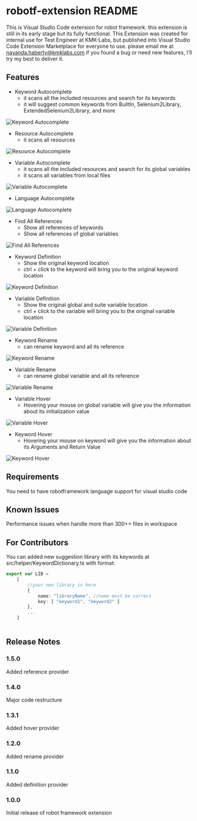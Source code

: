 # robotf-extension README

This is Visual Studio Code extension for robot framework. this extension is still in its early stage but its fully functional.
This Extension was created for internal use for Test Engineer at KMK-Labs, but published into Visual Studio Code Extension Marketplace for everyone to use. please email me at nayanda.haberty@kmklabs.com if you found a bug or need new features, I'll try my best to deliver it.

## Features

* Keyword Autocomplete
    * it scans all the included resources and search for its keywords
    * it will suggest common keywords from BuiltIn, Selenium2Library, ExtendedSelenium2Library, and more

![Keyword Autocomplete](smart-keyword-autocomplete.png)

* Resource Autocomplete
    * it scans all resources

![Resource Autocomplete](smart-resource-autocomplete.png)

* Variable Autocomplete
    * it scans all the included resources and search for its global variables
    * it scans all variables from local files

![Variable Autocomplete](smart-variable-autocomplete.png)

* Language Autocomplete

![Language Autocomplete](builtin-grammar-autocomplete.png)

* Find All References
    * Show all references of keywords
    * Show all references of global variables

![Find All References](reference-provider.png)

* Keyword Definition
    * Show the original keyword location
    * ctrl + click to the keyword will bring you to the original keyword location

![Keyword Definition](keyword-definition.png)

* Variable Definition
    * Show the original global and suite variable location
    * ctrl + click to the variable will bring you to the original variable location

![Variable Definition](variable-definition.png)

* Keyword Rename
    * can rename keyword and all its reference

![Keyword Rename](keyword-rename.png)

* Variable Rename
    * can rename global variable and all its reference

![Variable Rename](variable-rename.png)

* Variable Hover
    * Hovering your mouse on global variable will give you the information about its initialization value

![Variable Hover](variable-hover.png)

* Keyword Hover
    * Hovering your mouse on keyword will give you the information about its Arguments and Return Value

![Keyword Hover](keyword-hover.png)

## Requirements

You need to have robotframework language support for visual studio code

## Known Issues

Performance issues when handle more than 300++ files in workspace

## For Contributors

You can added new suggestion library with its keywords at src/helper/KeywordDictionary.ts with format:
``` typescript
export var LIB =
	[
        //your new library is here
		{
			name: "libraryName", //name must be correct
			key: [ "keyword1", "keyword2" ]
        },
        ...
    ]
    
```

## Release Notes

### 1.5.0
Added reference provider

### 1.4.0
Major code restructure

### 1.3.1
Added hover provider

### 1.2.0
Added rename provider

### 1.1.0
Added definition provider

### 1.0.0
Initial release of robot framework extension